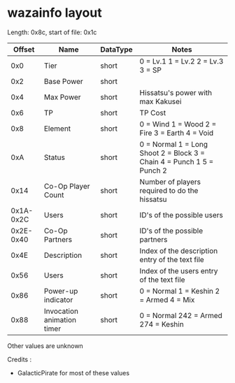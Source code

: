 # wazainfo layout
Length: 0x8c, start of file: 0x1c

| Offset | Name | DataType | Notes |
| --- | --- | --- | --- |
| 0x0 | Tier | short | 0 = Lv.1 1 = Lv.2 2 = Lv.3 3 = SP |
| 0x2 | Base Power | short |  |
| 0x4 | Max Power | short | Hissatsu's power with max Kakusei |
| 0x6 | TP | short | TP Cost |
| 0x8 | Element | short | 0 = Wind 1 = Wood 2 = Fire 3 = Earth 4 = Void |
| 0xA | Status | short | 0 = Normal 1 = Long Shoot 2 = Block 3 = Chain 4 = Punch 1 5 = Punch 2 |
| 0x14 | Co-Op Player Count | short | Number of players required to do the hissatsu |
| 0x1A-0x2C | Users | short | ID's of the possible users |
| 0x2E-0x40 | Co-Op Partners | short | ID's of the possible partners |
| 0x4E | Description | short | Index of the description entry of the text file |
| 0x56 | Users | short | Index of the users entry of the text file |
| 0x86 | Power-up indicator | short | 0 = Normal 1 = Keshin 2 = Armed 4 = Mix |
| 0x88 | Invocation animation timer | short | 0 = Normal 242 = Armed 274 = Keshin |

Other values are unknown

Credits :
- GalacticPirate for most of these values
